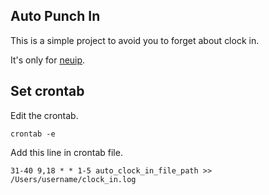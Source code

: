 ## Auto Punch In

This is a simple project to avoid you to forget about clock in.

It's only for [neuip](https://cloud.nueip.com/).

## Set crontab

Edit the crontab.

```shell
crontab -e
```

Add this line in crontab file.

```plaintext
31-40 9,18 * * 1-5 auto_clock_in_file_path >> /Users/username/clock_in.log
```
